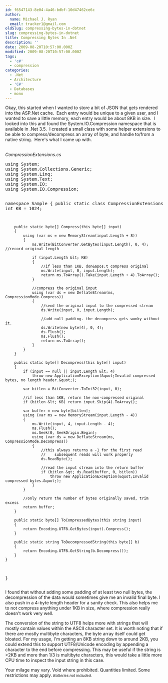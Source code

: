 ```yaml
---
id: f6547143-8e04-4a46-bdbf-10d47462ce6c
author:
  name: Michael J. Ryan
  email: tracker1@gmail.com
oldSlug: compressing-bytes-in-dotnet
slug: compressing-bytes-in-dotnet
title: Compressing Bytes In .Net
description: ''
date: 2009-08-20T10:57:00.000Z
modified: 2009-08-20T10:57:00.000Z
tags:
  - 'c#'
  - compression
categories:
  - .Net
  - Architecture
  - 'C#'
  - Databases
  - mono
---
```


<p>Okay, this started when I wanted to store a bit of JSON that gets rendered into the ASP.Net cache.&#xA0; Each entry would be unique to a given user, and I wanted to save a little memory, each entry would be about 8KB in size.&#xA0; I looked into this and found the System.IO.Compression namespace that is available in .Net 3.5.&#xA0; I created a small class with some helper extensions to be able to compress/decompress an array of byte, and handle to/from a native string.&#xA0; Here&apos;s what I came up with.</p>
<div><br><em>CompressionExtensions.cs</em></div>
<pre class="brush: js">using System;
using System.Collections.Generic;
using System.Linq;
using System.Text;
using System.IO;
using System.IO.Compression;

namespace Sample
{
    public static class CompressionExtensions
    {
        const int KB = 1024;

        public static byte[] Compress(this byte[] input)
        {
            using (var ms = new MemoryStream(input.Length + 8))
            {
                ms.Write(BitConverter.GetBytes(input.Length), 0, 4); //record original length

                if (input.Length &lt; KB)
                {
                    //if less than 1KB, don&apos;t compress original
                    ms.Write(input, 0, input.Length);
                    return ms.ToArray().Take(input.Length + 4).ToArray();
                }

                //compress the original input
                using (var ds = new DeflateStream(ms, CompressionMode.Compress))
                {
                    //send the original input to the compressed stream
                    ds.Write(input, 0, input.Length);

                    //add null padding. the decompress gets wonky without it.
                    ds.Write(new byte[4], 0, 4);
                    ds.Flush();
                    ms.Flush();
                    return ms.ToArray();
                }
            }
        }

        public static byte[] Decompress(this byte[] input)
        {
            if (input == null || input.Length &lt; 4)
                throw new ApplicationException(&quot;Invalid compressed bytes, no length header.&quot;);
        
            var bitlen = BitConverter.ToInt32(input, 0);

            //if less than 1KB, return the non-compressed original
            if (bitlen &lt; KB) return input.Skip(4).ToArray();

            var buffer = new byte[bitlen];
            using (var ms = new MemoryStream(input.Length - 4))
            {
                ms.Write(input, 4, input.Length - 4);
                ms.Flush();
                ms.Seek(0, SeekOrigin.Begin);
                using (var ds = new DeflateStream(ms, CompressionMode.Decompress))
                {
                    //this always returns a -1 for the first read
                    //    subsequent reads will work properly
                    ds.ReadByte();

                    //read the input stream into the return buffer
                    if (bitlen &gt; ds.Read(buffer, 0, bitlen))
                        throw new ApplicationException(&quot;Invalid compressed bytes.&quot;);
                }
            }

            //only return the number of bytes originally saved, trim excess
            return buffer;
        }

        public static byte[] ToCompressedBytes(this string input)
        {
            return Encoding.UTF8.GetBytes(input).Compress();
        }

        public static string ToDecompressedString(this byte[] b)
        {
            return Encoding.UTF8.GetString(b.Decompress());
        }
    }
}</pre>
<p>I found that without adding some padding of at least two null bytes, the decompression of the data would sometimes give me an invalid final byte.  I also push in a 4-byte length header for a sanity check.  This also helps me to not compress anything under 1KB in size, where compression really doesn&apos;t work very well.</p>
<p>The conversion of the string to UTF8 helps more with strings that will mostly contain values within the ASCII character set.  It is worth noting that if there are mostly multibyte characters, the byte array itself could get bloated.  For my usage, I&apos;m getting an 8KB string down to around 2KB, you could extend this to support UTF8/Unicode encoding by appending a character to the end before compressing.  This may be useful if the string is &gt;2KB and more than 1/3 is multibyte characters, this would take a little more CPU time to inspect the input string in this case.</p>
<p>Your milage may vary.  Void where prohibited.  Quantities limited.  Some restrictions may apply. <small><em>Batteries not included.</em></small></p>